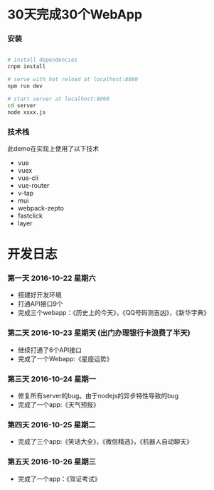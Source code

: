 # 30天完成30个WebApp


### 安装

``` bash

# install dependencies
cnpm install

# serve with hot reload at localhost:8080
npm run dev

# start server at localhost:8090
cd server
node xxxx.js

```

### 技术栈
  
  此demo在实现上使用了以下技术
  - vue
  - vuex
  - vue-cli
  - vue-router
  - v-tap
  - mui
  - webpack-zepto
  - fastclick
  - layer


# 开发日志

### 第一天 2016-10-22 星期六

  - 搭建好开发环境
  - 打通API接口9个
  - 完成三个webapp：《历史上的今天》，《QQ号码测吉凶》，《新华字典》

### 第二天 2016-10-23 星期天 (出门办理银行卡浪费了半天)
  - 继续打通了6个API接口
  - 完成了一个Webapp:《星座运势》

### 第三天 2016-10-24 星期一 
  - 修复所有server的bug。由于nodejs的异步特性导致的bug
  - 完成了一个app:《天气预报》

### 第四天 2016-10-25 星期二
  - 完成了三个app:《笑话大全》，《微信精选》，《机器人自动聊天》

### 第五天 2016-10-26 星期三
  - 完成了一个app：《驾证考试》